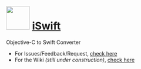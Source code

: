 

<h1><img src="http://iswift.org/wp-content/themes/iswift/img/icon_128x128.min.png" width="64"> <a href="http://iswift.org" target="_blank">iSwift</a></h1>

Objective-C to Swift Converter

- For Issues/Feedback/Request, [check here](https://github.com/drkameleon/iswift/issues)
- For the Wiki *(still under construction)*, [check here](https://github.com/drkameleon/iswift/issues)
